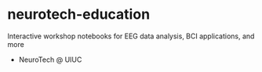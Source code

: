 # neurotech-education
Interactive workshop notebooks for EEG data analysis, BCI applications, and more

- NeuroTech @ UIUC
